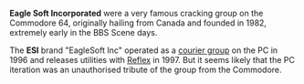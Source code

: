 **Eagle Soft Incorporated** were a very famous cracking group on the Commodore 64, originally hailing from Canada and founded in 1982, extremely early in the BBS Scene days.

The **ESI** brand "EagleSoft Inc" operated as a [courier group](/f/ad42d2) on the PC in 1996 and releases utilities with [Reflex](/g/reflex) in 1997. But it seems likely that the PC iteration was an unauthorised tribute of the group from the Commodore.